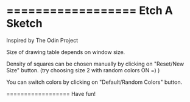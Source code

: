 ==================
Etch A Sketch
==================

Inspired by The Odin Project

Size of drawing table depends on window size.

Density of squares can be chosen manually by clicking on "Reset/New Size" button.
(try choosing size 2 with random colors ON =) )

You can switch colors by clicking on "Default/Random Colors" button.

==================
Have fun!
